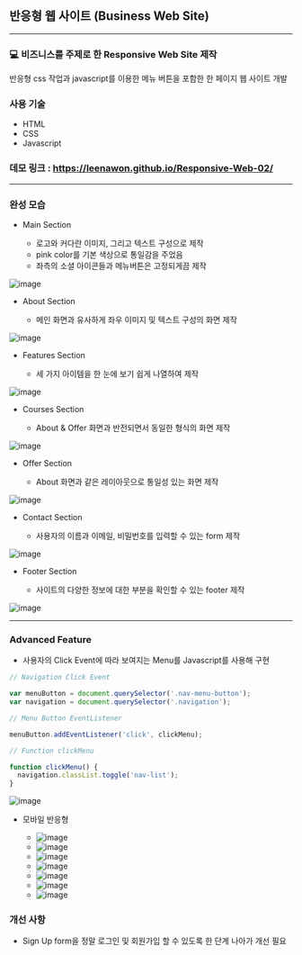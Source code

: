 ## 반응형 웹 사이트 (Business Web Site)

---

### 💻 비즈니스를 주제로 한 Responsive Web Site 제작

반응형 css 작업과 javascript를 이용한 메뉴 버튼을 포함한 한 페이지 웹 사이트 개발

### 사용 기술

- HTML
- CSS
- Javascript

### 데모 링크 : https://leenawon.github.io/Responsive-Web-02/

---

### **완성** 모습

- Main Section

  - 로고와 커다란 이미지, 그리고 텍스트 구성으로 제작
  - pink color를 기본 색상으로 통일감을 주었음
  - 좌측의 소셜 아이콘들과 메뉴버튼은 고정되게끔 제작

![image](https://user-images.githubusercontent.com/76942087/147108636-45489cdf-8fdb-4fef-8b9d-efe7ae622637.png)

- About Section

  - 메인 화면과 유사하게 좌우 이미지 및 텍스트 구성의 화면 제작

![image](https://user-images.githubusercontent.com/76942087/147208227-41a1869d-be43-4db4-b4fe-9365e264799e.png)

- Features Section

  - 세 가지 아이템을 한 눈에 보기 쉽게 나열하여 제작

![image](https://user-images.githubusercontent.com/76942087/147216219-0aa2f354-3338-4dbc-a47a-b4dcfb02390b.png)

- Courses Section

  - About & Offer 화면과 반전되면서 동일한 형식의 화면 제작

![image](https://user-images.githubusercontent.com/76942087/147216657-c77504f4-3edb-457b-8286-00eb1a380759.png)

- Offer Section

  - About 화면과 같은 레이아웃으로 통일성 있는 화면 제작

![image](https://user-images.githubusercontent.com/76942087/147218469-3f8dffa1-c0a3-4c4a-a84a-72fa18e712e0.png)

- Contact Section

  - 사용자의 이름과 이메일, 비밀번호를 입력할 수 있는 form 제작

![image](https://user-images.githubusercontent.com/76942087/147216744-cbd8a9cb-e5cb-4e1d-aff7-e3db62d215c5.png)

- Footer Section

  - 사이트의 다양한 정보에 대한 부분을 확인할 수 있는 footer 제작

![image](https://user-images.githubusercontent.com/76942087/147220075-0a191614-cadd-47f3-8ea4-ccbb4d7dafd9.png)

---

### Advanced Feature

- 사용자의 Click Event에 따라 보여지는 Menu를 Javascript를 사용해 구현

```Javascript
// Navigation Click Event

var menuButton = document.querySelector('.nav-menu-button');
var navigation = document.querySelector('.navigation');

// Menu Button EventListener

menuButton.addEventListener('click', clickMenu);

// Function clickMenu

function clickMenu() {
  navigation.classList.toggle('nav-list');
}
```

![image](https://user-images.githubusercontent.com/76942087/147112163-442caf12-8cd5-4562-a679-4180500792d4.png)

- 모바일 반응형

  - ![image](https://user-images.githubusercontent.com/76942087/147222169-47f048e1-9fa8-4fa4-bd83-a53d89d9c95d.png)
  - ![image](https://user-images.githubusercontent.com/76942087/147222286-1876ac86-8639-4eb6-a925-53d1d59fec12.png)
  - ![image](https://user-images.githubusercontent.com/76942087/147222465-d2caeb16-5608-45ed-9817-157107eb8622.png)
  - ![image](https://user-images.githubusercontent.com/76942087/147222503-8f8aca10-fa43-4a2e-aed0-709a1c7bd21a.png)
  - ![image](https://user-images.githubusercontent.com/76942087/147222589-4a1ec37f-bc2a-48bb-942c-ff903e670355.png)
  - ![image](https://user-images.githubusercontent.com/76942087/147222671-84d1c8df-87d7-451b-a8f6-202072d60d89.png)
  - ![image](https://user-images.githubusercontent.com/76942087/147222731-2dca0996-fb4d-4640-8b8c-549c8aea2bd0.png)

### 개선 사항

- Sign Up form을 정말 로그인 및 회원가입 할 수 있도록 한 단계 나아가 개선 필요
